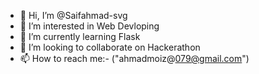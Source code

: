- 👋 Hi, I’m @Saifahmad-svg
- 👀 I’m interested in Web Devloping
- 🌱 I’m currently learning Flask
- 💞️ I’m looking to collaborate on Hackerathon
- 📫 How to reach me:- ("ahmadmoiz@079@gmail.com")

<!---
Saifahmad-svg/Saifahmad-svg is a ✨ special ✨ repository because its `README.md` (this file) appears on your GitHub profile.
You can click the Preview link to take a look at your changes.
--->

